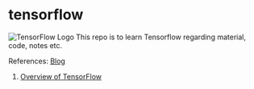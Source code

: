 # tensorflow
![TensorFlow Logo](C:\Learning\tensorflow\images\logo.png)
This repo is to learn Tensorflow regarding material, code, notes etc.


References:
[Blog](https://tfindiamooc.github.io/)
1. [Overview of TensorFlow](https://youtu.be/yuVTAZL5BRQ)
